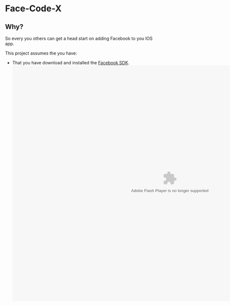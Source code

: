 Face-Code-X
====================

Why?
---------------------
So every you others can get a head start on adding Facebook to you IOS app. 

This project assumes the you have:
* That you have download and installed the [Facebook SDK](https://github.com/downloads/facebook/facebook-ios-sdk/FacebookSDK-3.1.pkg).
<object width="1024" height="768"><param name="allowfullscreen" value="true"></param><param name="movie" value="https://www.facebook.com/v/10151424039669838"></param><embed src="https://www.facebook.com/v/10151424039669838" type="application/x-shockwave-flash" allowfullscreen="1" width="1024" height="768"></embed></object>